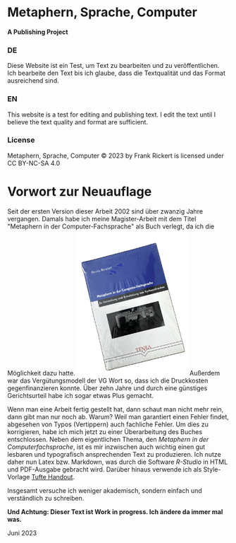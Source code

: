 # Metaphern, Sprache, Computer
**A Publishing Project**

### DE
Diese Website ist ein Test, um Text zu bearbeiten und zu veröffentlichen. Ich bearbeite den Text bis ich glaube, dass die Textqualität und das Format ausreichend sind.

### EN
This website is a test for editing and publishing text. I edit the text until I believe the text quality and format are sufficient.

### License
Metaphern, Sprache, Computer © 2023 by Frank Rickert is licensed under CC BY-NC-SA 4.0 

# Vorwort zur Neuauflage

Seit der ersten Version dieser Arbeit 2002 sind über zwanzig Jahre vergangen.
Damals habe ich meine Magister-Arbeit mit dem Titel "Metaphern in der Computer-Fachsprache" als Buch verlegt, da ich die Möglichkeit dazu hatte.
<img src="cover_old.png" alt= "Als die eBooks noch aus Papier waren" width="50%" height="50%">
Außerdem war das Vergütungsmodell der VG Wort so, dass ich die Druckkosten gegenfinanzieren konnte. Über zehn Jahre und durch eine günstiges Gerichtsurteil habe ich sogar etwas Plus gemacht. 

Wenn man eine Arbeit fertig gestellt hat, dann schaut man nicht mehr rein, dann gibt man nur noch ab. Warum? Weil man garantiert einen Fehler findet, abgesehen von Typos (Vertippern) auch fachliche Fehler. Um dies zu korrigieren, habe ich mich jetzt zu einer Überarbeitung des Buches entschlossen. Neben dem eigentlichen Thema, den *Metaphern in der Computerfachsprache*, ist es mir inzwischen auch wichtig einen gut lesbaren und typografisch ansprechenden Text zu produzieren. Ich nutze daher nun Latex bzw. Markdown, was durch die Software *R-Studio* in HTML und PDF-Ausgabe gebracht wird. Darüber hinaus verwende ich als Style-Vorlage [Tufte Handout](https://rstudio.github.io/tufte/).

Insgesamt versuche ich weniger akademisch, sondern einfach und verständlich zu schreiben.

**Und Achtung: Dieser Text ist Work in progress. Ich ändere da immer mal was.**

Juni 2023
